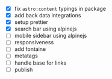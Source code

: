 - [x] fix `astro:content` typings in package
- [x] add back data integrations
- [x] setup prettier
- [x] search bar using alpinejs
- [ ] mobile sidebar using alpinejs
- [ ] responsiveness
- [ ] add fontaine
- [ ] metatags
- [ ] handle base for links
- [ ] publish

